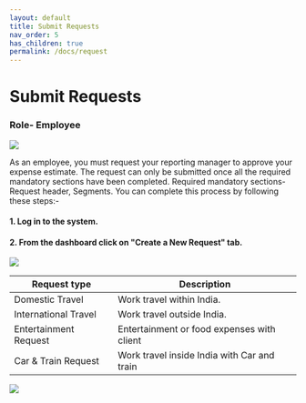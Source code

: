 ```yaml
---
layout: default
title: Submit Requests 
nav_order: 5
has_children: true
permalink: /docs/request
---
```

# Submit Requests
### Role- Employee


<img src="{{ site.url }}{{ site.baseurl }}\assets\images\request\req.png"> 


As an employee, you must request your reporting manager to approve your expense estimate. The request  can only be submitted once all the required mandatory sections have been completed. Required mandatory sections- Request header, Segments.
You can complete this process by following these steps:-

#### 1. Log in to the system.

#### 2. From the dashboard click on "Create a New Request" tab.

<img src="{{ site.url }}{{ site.baseurl }}\assets\images\request\req1.png">  

Request type | Description
--- | --- 
Domestic Travel | Work travel within India.
International Travel | Work travel outside India.
Entertainment Request | Entertainment or food expenses with client
Car & Train Request | Work travel inside India with Car and train

<img src="{{ site.url }}{{ site.baseurl }}\assets\images\req.png">  
